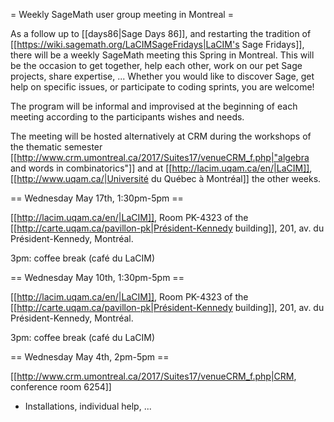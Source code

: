 = Weekly SageMath user group meeting in Montreal =

As a follow up to [[days86|Sage Days 86]], and restarting the
tradition of [[https://wiki.sagemath.org/LaCIMSageFridays|LaCIM's Sage Fridays]],
there will be a weekly SageMath meeting this Spring in
Montreal. This will be the occasion to get together, help each other,
work on our pet Sage projects, share expertise, ... Whether you would
like to discover Sage, get help on specific issues, or participate
to coding sprints, you are welcome!

The program will
be informal and improvised at the beginning of each meeting according
to the participants wishes and needs.

The meeting will be hosted alternatively at CRM during the workshops
of the thematic semester
[[http://www.crm.umontreal.ca/2017/Suites17/venueCRM_f.php|"algebra and words in combinatorics"]]
and at
[[http://lacim.uqam.ca/en/|LaCIM]],
[[http://www.uqam.ca/|Université du Québec à Montréal]] the other weeks.

== Wednesday May 17th, 1:30pm-5pm ==

[[http://lacim.uqam.ca/en/|LaCIM]], Room PK-4323 of the [[http://carte.uqam.ca/pavillon-pk|Président-Kennedy building]], 201,
av. du Président-Kennedy, Montréal.

3pm: coffee break (café du LaCIM)

== Wednesday May 10th, 1:30pm-5pm ==

[[http://lacim.uqam.ca/en/|LaCIM]], Room PK-4323 of the [[http://carte.uqam.ca/pavillon-pk|Président-Kennedy building]], 201,
av. du Président-Kennedy, Montréal.

3pm: coffee break (café du LaCIM)

== Wednesday May 4th, 2pm-5pm ==

[[http://www.crm.umontreal.ca/2017/Suites17/venueCRM_f.php|CRM, conference room 6254]]

- Installations, individual help, ...
